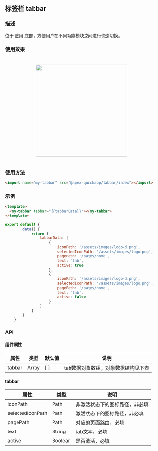 ## 标签栏 tabbar

### 描述

位于 应用 底部，方便用户在不同功能模块之间进行快速切换。

### 使用效果
<div style="text-align: center;margin: 40px;"><img src="" style="width:300px" /></div>

### 使用方法

```html
<import name="my-tabbar" src="@apex-quickapp/tabbar/index"></import>
```


### 示例

```html
<template>
  <my-tabbar tabbar="{{tabbarData}}"></my-tabbar>
</template>
```

```js
export default {
        data() {
            return {
                tabbarData: [
                    {
                        iconPath: '/assets/images/logo-d.png',
                        selectedIconPath: '/assets/images/logo.png',
                        pagePath: '/pages/home',
                        text: 'tab',
                        active: true
                    },
                    {
                        iconPath: '/assets/images/logo-d.png',
                        selectedIconPath: '/assets/images/logo.png',
                        pagePath: '/pages/home',
                        text: 'tab',
                        active: false
                    }
                ]
            }
        }
    }
```



### API

#### 组件属性

| 属性   | 类型  | 默认值 | 说明                                |
| ------ | ----- | ------ | ----------------------------------- |
| tabbar | Array | [ ]    | tab数据对象数组，对象数据结构见下表 |

#### tabbar

| 属性             | 类型    | 说明                           |
| ---------------- | ------- | ------------------------------ |
| iconPath         | Path    | 非激活状态下的图标路径，非必填 |
| selectedIconPath | Path    | 激活状态下的图标路径，非必填   |
| pagePath         | Path    | 对应的页面路由，必填           |
| text             | String  | tab文本，必填                  |
| active           | Boolean | 是否激活，必填                 |

